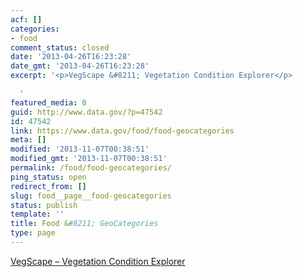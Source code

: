 ```yaml
---
acf: []
categories:
- food
comment_status: closed
date: '2013-04-26T16:23:28'
date_gmt: '2013-04-26T16:23:28'
excerpt: '<p>VegScape &#8211; Vegetation Condition Explorer</p>

  '
featured_media: 0
guid: http://www.data.gov/?p=47542
id: 47542
link: https://www.data.gov/food/food-geocategories
meta: []
modified: '2013-11-07T00:38:51'
modified_gmt: '2013-11-07T00:38:51'
permalink: /food/food-geocategories/
ping_status: open
redirect_from: []
slug: food__page__food-geocategories
status: publish
template: ''
title: Food &#8211; GeoCategories
type: page
---
```

[VegScape – Vegetation Condition Explorer](http://geo.data.gov/geoportal/catalog/search/resource/details.page?uuid=%7BF9B83D4C-2F4F-4192-A444-2CDB285B827F%7D)


